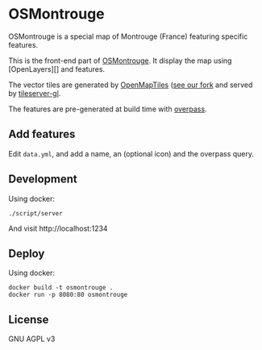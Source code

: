 # OSMontrouge

OSMontrouge is a special map of Montrouge (France) featuring specific features.

This is the front-end part of [OSMontrouge][]. It display the map using [OpenLayers][] and features.

The vector tiles are generated by [OpenMapTiles][] ([see our fork][fork] and served by [tileserver-gl][].

The features are pre-generated at build time with [overpass][].

## Add features

Edit `data.yml`, and add a name, an (optional icon) and the overpass query.

## Development

Using docker:

    ./script/server

And visit http://localhost:1234

## Deploy

Using docker:

    docker build -t osmontrouge .
    docker run -p 8080:80 osmontrouge

## License

GNU AGPL v3

[OSMontrouge]: https://osmontrouge.fr
[OpenLayer]: https://openlayers.org/
[OpenMapTiles]: https://openmaptiles.org/
[fork]: https://github.com/francois2metz/openmaptiles
[tileserver-gl]: https://github.com/klokantech/tileserver-gl
[overpass]: https://wiki.openstreetmap.org/wiki/Overpass_API
